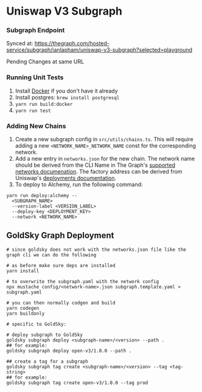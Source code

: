 # Uniswap V3 Subgraph

### Subgraph Endpoint

Synced at: https://thegraph.com/hosted-service/subgraph/ianlapham/uniswap-v3-subgraph?selected=playground

Pending Changes at same URL

### Running Unit Tests

1. Install [Docker](https://docs.docker.com/get-docker/) if you don't have it already
2. Install postgres: `brew install postgresql`
3. `yarn run build:docker`
4. `yarn run test`

### Adding New Chains

1. Create a new subgraph config in `src/utils/chains.ts`. This will require adding a new `<NETWORK_NAME>_NETWORK_NAME` const for the corresponding network.
2. Add a new entry in `networks.json` for the new chain. The network name should be derived from the CLI Name in The Graph's [supported networks documenation](https://thegraph.com/docs/en/developing/supported-networks/). The factory address can be derived from Uniswap's [deployments documentation](https://docs.uniswap.org/contracts/v3/reference/deployments/ethereum-deployments).
3. To deploy to Alchemy, run the following command:

```
yarn run deploy:alchemy --
  <SUBGRAPH_NAME>
  --version-label <VERSION_LABEL>
  --deploy-key <DEPLOYMENT_KEY>
  --network <NETWORK_NAME>
```

## GoldSky Graph Deployment

```shell
# since goldsky does not work with the networks.json file like the graph cli we can do the following

# as before make sure deps are installed
yarn install

# to overwrite the subgraph.yaml with the network config
npx mustache config/<network-name>.json subgraph.template.yaml > subgraph.yaml

# you can then normally codgen and build
yarn codegen
yarn buildonly

# specific to GoldSky:

# deploy subgraph to GoldSky
goldsky subgraph deploy <subgraph-name>/<version> --path .
## for example:
goldsky subgraph deploy open-v3/1.0.0 --path .

## create a tag for a subgraph
goldsky subgraph tag create <subgraph-name>/<version> --tag <tag-string>
## for example:
goldsky subgraph tag create open-v3/1.0.0 --tag prod

```


